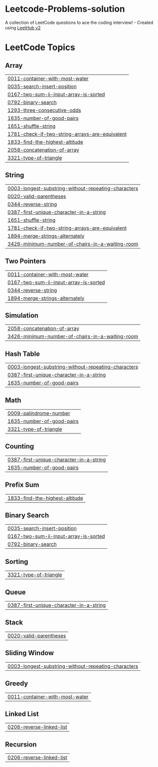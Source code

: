 # Leetcode-Problems-solution
A collection of LeetCode questions to ace the coding interview! - Created using [LeetHub v2](https://github.com/arunbhardwaj/LeetHub-2.0)

<!---LeetCode Topics Start-->
# LeetCode Topics
## Array
|  |
| ------- |
| [0011-container-with-most-water](https://github.com/usamahafiz/Leetcode-Problems-solution/tree/master/0011-container-with-most-water) |
| [0035-search-insert-position](https://github.com/usamahafiz/Leetcode-Problems-solution/tree/master/0035-search-insert-position) |
| [0167-two-sum-ii-input-array-is-sorted](https://github.com/usamahafiz/Leetcode-Problems-solution/tree/master/0167-two-sum-ii-input-array-is-sorted) |
| [0792-binary-search](https://github.com/usamahafiz/Leetcode-Problems-solution/tree/master/0792-binary-search) |
| [1293-three-consecutive-odds](https://github.com/usamahafiz/Leetcode-Problems-solution/tree/master/1293-three-consecutive-odds) |
| [1635-number-of-good-pairs](https://github.com/usamahafiz/Leetcode-Problems-solution/tree/master/1635-number-of-good-pairs) |
| [1651-shuffle-string](https://github.com/usamahafiz/Leetcode-Problems-solution/tree/master/1651-shuffle-string) |
| [1781-check-if-two-string-arrays-are-equivalent](https://github.com/usamahafiz/Leetcode-Problems-solution/tree/master/1781-check-if-two-string-arrays-are-equivalent) |
| [1833-find-the-highest-altitude](https://github.com/usamahafiz/Leetcode-Problems-solution/tree/master/1833-find-the-highest-altitude) |
| [2058-concatenation-of-array](https://github.com/usamahafiz/Leetcode-Problems-solution/tree/master/2058-concatenation-of-array) |
| [3321-type-of-triangle](https://github.com/usamahafiz/Leetcode-Problems-solution/tree/master/3321-type-of-triangle) |
## String
|  |
| ------- |
| [0003-longest-substring-without-repeating-characters](https://github.com/usamahafiz/Leetcode-Problems-solution/tree/master/0003-longest-substring-without-repeating-characters) |
| [0020-valid-parentheses](https://github.com/usamahafiz/Leetcode-Problems-solution/tree/master/0020-valid-parentheses) |
| [0344-reverse-string](https://github.com/usamahafiz/Leetcode-Problems-solution/tree/master/0344-reverse-string) |
| [0387-first-unique-character-in-a-string](https://github.com/usamahafiz/Leetcode-Problems-solution/tree/master/0387-first-unique-character-in-a-string) |
| [1651-shuffle-string](https://github.com/usamahafiz/Leetcode-Problems-solution/tree/master/1651-shuffle-string) |
| [1781-check-if-two-string-arrays-are-equivalent](https://github.com/usamahafiz/Leetcode-Problems-solution/tree/master/1781-check-if-two-string-arrays-are-equivalent) |
| [1894-merge-strings-alternately](https://github.com/usamahafiz/Leetcode-Problems-solution/tree/master/1894-merge-strings-alternately) |
| [3426-minimum-number-of-chairs-in-a-waiting-room](https://github.com/usamahafiz/Leetcode-Problems-solution/tree/master/3426-minimum-number-of-chairs-in-a-waiting-room) |
## Two Pointers
|  |
| ------- |
| [0011-container-with-most-water](https://github.com/usamahafiz/Leetcode-Problems-solution/tree/master/0011-container-with-most-water) |
| [0167-two-sum-ii-input-array-is-sorted](https://github.com/usamahafiz/Leetcode-Problems-solution/tree/master/0167-two-sum-ii-input-array-is-sorted) |
| [0344-reverse-string](https://github.com/usamahafiz/Leetcode-Problems-solution/tree/master/0344-reverse-string) |
| [1894-merge-strings-alternately](https://github.com/usamahafiz/Leetcode-Problems-solution/tree/master/1894-merge-strings-alternately) |
## Simulation
|  |
| ------- |
| [2058-concatenation-of-array](https://github.com/usamahafiz/Leetcode-Problems-solution/tree/master/2058-concatenation-of-array) |
| [3426-minimum-number-of-chairs-in-a-waiting-room](https://github.com/usamahafiz/Leetcode-Problems-solution/tree/master/3426-minimum-number-of-chairs-in-a-waiting-room) |
## Hash Table
|  |
| ------- |
| [0003-longest-substring-without-repeating-characters](https://github.com/usamahafiz/Leetcode-Problems-solution/tree/master/0003-longest-substring-without-repeating-characters) |
| [0387-first-unique-character-in-a-string](https://github.com/usamahafiz/Leetcode-Problems-solution/tree/master/0387-first-unique-character-in-a-string) |
| [1635-number-of-good-pairs](https://github.com/usamahafiz/Leetcode-Problems-solution/tree/master/1635-number-of-good-pairs) |
## Math
|  |
| ------- |
| [0009-palindrome-number](https://github.com/usamahafiz/Leetcode-Problems-solution/tree/master/0009-palindrome-number) |
| [1635-number-of-good-pairs](https://github.com/usamahafiz/Leetcode-Problems-solution/tree/master/1635-number-of-good-pairs) |
| [3321-type-of-triangle](https://github.com/usamahafiz/Leetcode-Problems-solution/tree/master/3321-type-of-triangle) |
## Counting
|  |
| ------- |
| [0387-first-unique-character-in-a-string](https://github.com/usamahafiz/Leetcode-Problems-solution/tree/master/0387-first-unique-character-in-a-string) |
| [1635-number-of-good-pairs](https://github.com/usamahafiz/Leetcode-Problems-solution/tree/master/1635-number-of-good-pairs) |
## Prefix Sum
|  |
| ------- |
| [1833-find-the-highest-altitude](https://github.com/usamahafiz/Leetcode-Problems-solution/tree/master/1833-find-the-highest-altitude) |
## Binary Search
|  |
| ------- |
| [0035-search-insert-position](https://github.com/usamahafiz/Leetcode-Problems-solution/tree/master/0035-search-insert-position) |
| [0167-two-sum-ii-input-array-is-sorted](https://github.com/usamahafiz/Leetcode-Problems-solution/tree/master/0167-two-sum-ii-input-array-is-sorted) |
| [0792-binary-search](https://github.com/usamahafiz/Leetcode-Problems-solution/tree/master/0792-binary-search) |
## Sorting
|  |
| ------- |
| [3321-type-of-triangle](https://github.com/usamahafiz/Leetcode-Problems-solution/tree/master/3321-type-of-triangle) |
## Queue
|  |
| ------- |
| [0387-first-unique-character-in-a-string](https://github.com/usamahafiz/Leetcode-Problems-solution/tree/master/0387-first-unique-character-in-a-string) |
## Stack
|  |
| ------- |
| [0020-valid-parentheses](https://github.com/usamahafiz/Leetcode-Problems-solution/tree/master/0020-valid-parentheses) |
## Sliding Window
|  |
| ------- |
| [0003-longest-substring-without-repeating-characters](https://github.com/usamahafiz/Leetcode-Problems-solution/tree/master/0003-longest-substring-without-repeating-characters) |
## Greedy
|  |
| ------- |
| [0011-container-with-most-water](https://github.com/usamahafiz/Leetcode-Problems-solution/tree/master/0011-container-with-most-water) |
## Linked List
|  |
| ------- |
| [0206-reverse-linked-list](https://github.com/usamahafiz/Leetcode-Problems-solution/tree/master/0206-reverse-linked-list) |
## Recursion
|  |
| ------- |
| [0206-reverse-linked-list](https://github.com/usamahafiz/Leetcode-Problems-solution/tree/master/0206-reverse-linked-list) |
<!---LeetCode Topics End-->